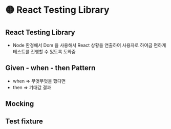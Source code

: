 # 🟡 React Testing Library

## React Testing Library

* Node 환경에서 Dom 을 사용해서 React 상황을 연출하여 사용자로 하여금 편하게 테스트를 진행할 수 있도록 도와줌

## Given - when - then Pattern

* when => 무엇무엇을 했다면
* then => 기대값 결과

## Mocking

## Test fixture
